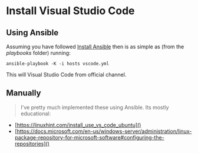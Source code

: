 # Install Visual Studio Code

## Using Ansible

Assuming you have followed [Install Ansible](install-ansible.md) then is as simple as (from the _playbooks_ folder) running:

```shell
ansible-playbook -K -i hosts vscode.yml
```

This will Visual Studio Code from official channel.

## Manually

> I've pretty much implemented these using Ansible. Its mostly educational:

* [https://linuxhint.com/install_use_vs_code_ubuntu]()
* [https://docs.microsoft.com/en-us/windows-server/administration/linux-package-repository-for-microsoft-software#configuring-the-repositories]()
